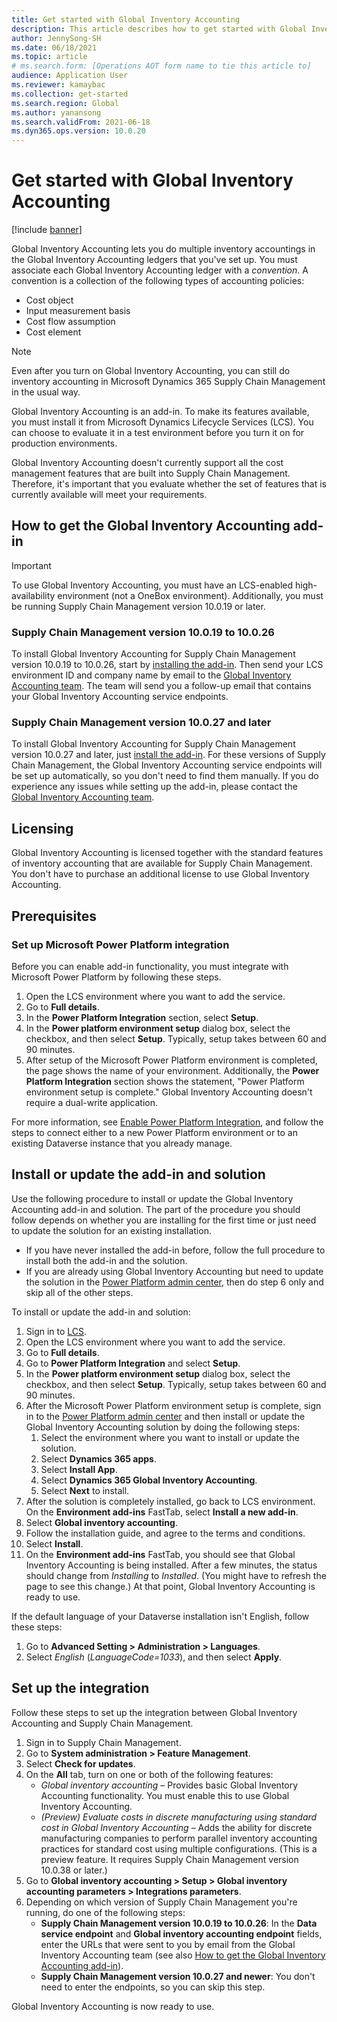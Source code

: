 ```yaml
---
title: Get started with Global Inventory Accounting
description: This article describes how to get started with Global Inventory Accounting.
author: JennySong-SH
ms.date: 06/18/2021
ms.topic: article
# ms.search.form: [Operations AOT form name to tie this article to]
audience: Application User
ms.reviewer: kamaybac
ms.collection: get-started
ms.search.region: Global
ms.author: yanansong
ms.search.validFrom: 2021-06-18
ms.dyn365.ops.version: 10.0.20
---
```


# Get started with Global Inventory Accounting

[!include [banner](../includes/banner.md)]

Global Inventory Accounting lets you do multiple inventory accountings in the Global Inventory Accounting ledgers that you've set up. You must associate each Global Inventory Accounting ledger with a *convention*. A convention is a collection of the following types of accounting policies:

- Cost object
- Input measurement basis
- Cost flow assumption
- Cost element

> [!NOTE]
> Even after you turn on Global Inventory Accounting, you can still do inventory accounting in Microsoft Dynamics 365 Supply Chain Management in the usual way.

Global Inventory Accounting is an add-in. To make its features available, you must install it from Microsoft Dynamics Lifecycle Services (LCS). You can choose to evaluate it in a test environment before you turn it on for production environments.

Global Inventory Accounting doesn't currently support all the cost management features that are built into Supply Chain Management. Therefore, it's important that you evaluate whether the set of features that is currently available will meet your requirements.

## <a name="sign-up"></a>How to get the Global Inventory Accounting add-in

> [!IMPORTANT]
> To use Global Inventory Accounting, you must have an LCS-enabled high-availability environment (not a OneBox environment). Additionally, you must be running Supply Chain Management version 10.0.19 or later.

### Supply Chain Management version 10.0.19 to 10.0.26

To install Global Inventory Accounting for Supply Chain Management version 10.0.19 to 10.0.26, start by [installing the add-in](#install). Then send your LCS environment ID and company name by email to the [Global Inventory Accounting team](mailto:GlobalInvAccount@microsoft.com). The team will send you a follow-up email that contains your Global Inventory Accounting service endpoints.

### Supply Chain Management version 10.0.27 and later

To install Global Inventory Accounting for Supply Chain Management version 10.0.27 and later, just [install the add-in](#install). For these versions of Supply Chain Management, the Global Inventory Accounting service endpoints will be set up automatically, so you don't need to find them manually. If you do experience any issues while setting up the add-in, please contact the [Global Inventory Accounting team](mailto:GlobalInvAccount@microsoft.com).

## Licensing

Global Inventory Accounting is licensed together with the standard features of inventory accounting that are available for Supply Chain Management. You don't have to purchase an additional license to use Global Inventory Accounting.

## Prerequisites

### Set up Microsoft Power Platform integration

Before you can enable add-in functionality, you must integrate with Microsoft Power Platform by following these steps.

1. Open the LCS environment where you want to add the service.
1. Go to **Full details**.
1. In the **Power Platform Integration** section, select **Setup**.
1. In the **Power platform environment setup** dialog box, select the checkbox, and then select **Setup**. Typically, setup takes between 60 and 90 minutes.
1. After setup of the Microsoft Power Platform environment is completed, the page shows the name of your environment. Additionally, the **Power Platform Integration** section shows the statement, "Power Platform environment setup is complete." Global Inventory Accounting doesn't require a dual-write application.

For more information, see [Enable Power Platform Integration](../../fin-ops-core/dev-itpro/power-platform/enable-power-platform-integration.md), and follow the steps to connect either to a new Power Platform environment or to an existing Dataverse instance that you already manage.

## <a name="install"></a>Install or update the add-in and solution

Use the following procedure to install or update the Global Inventory Accounting add-in and solution. The part of the procedure you should follow depends on whether you are installing for the first time or just need to update the solution for an existing installation.

- If you have never installed the add-in before, follow the full procedure to install both the add-in and the solution.
- If you are already using Global Inventory Accounting but need to update the solution in the [Power Platform admin center](https://admin.powerplatform.microsoft.com), then do step 6 only and skip all of the other steps.

To install or update the add-in and solution:

1. Sign in to [LCS](https://lcs.dynamics.com/Logon/Index).
1. Open the LCS environment where you want to add the service.
1. Go to **Full details**.
1. Go to **Power Platform Integration** and select **Setup**.
1. In the **Power platform environment setup** dialog box, select the checkbox, and then select **Setup**. Typically, setup takes between 60 and 90 minutes.
1. After the Microsoft Power Platform environment setup is complete, sign in to the [Power Platform admin center](https://admin.powerplatform.microsoft.com) and then install or update the Global Inventory Accounting solution by doing the following steps:
   1. Select the environment where you want to install or update the solution.
   1. Select **Dynamics 365 apps**.
   1. Select **Install App**.
   1. Select **Dynamics 365 Global Inventory Accounting**.
   1. Select **Next** to install.
1. After the solution is completely installed, go back to LCS environment. On the **Environment add-ins** FastTab, select **Install a new add-in**.
1. Select **Global inventory accounting**.
1. Follow the installation guide, and agree to the terms and conditions.
1. Select **Install**.
1. On the **Environment add-ins** FastTab, you should see that Global Inventory Accounting is being installed. After a few minutes, the status should change from *Installing* to *Installed*. (You might have to refresh the page to see this change.) At that point, Global Inventory Accounting is ready to use.

If the default language of your Dataverse installation isn't English, follow these steps:

1. Go to **Advanced Setting \> Administration \> Languages**.
1. Select *English* (*LanguageCode=1033*), and then select **Apply**.

## Set up the integration

Follow these steps to set up the integration between Global Inventory Accounting and Supply Chain Management.

1. Sign in to Supply Chain Management.
1. Go to **System administration \> Feature Management**.
1. Select **Check for updates**.
1. On the **All** tab, turn on one or both of the following features:
    - *Global inventory accounting* – Provides basic Global Inventory Accounting functionality. You must enable this to use Global Inventory Accounting.
    - *(Preview) Evaluate costs in discrete manufacturing using standard cost in Global Inventory Accounting* – Adds the ability for discrete manufacturing companies to perform parallel inventory accounting practices for standard cost using multiple configurations. (This is a preview feature. It requires Supply Chain Management version 10.0.38 or later.)
1. Go to **Global inventory accounting \> Setup \> Global inventory accounting parameters \> Integrations parameters**.
1. Depending on which version of Supply Chain Management you're running, do one of the following steps:
    - **Supply Chain Management version 10.0.19 to 10.0.26**: In the **Data service endpoint** and **Global inventory accounting endpoint** fields, enter the URLs that were sent to you by email from the Global Inventory Accounting team (see also [How to get the Global Inventory Accounting add-in](#sign-up)).
    - **Supply Chain Management version 10.0.27 and newer**: You don't need to enter the endpoints, so you can skip this step.

Global Inventory Accounting is now ready to use.
